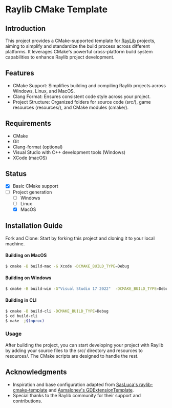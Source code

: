 # Raylib CMake Template #

## Introduction ##

This project provides a CMake-supported template for [RayLib](https://github.com/raysan5/raylib) projects, aiming to simplify and standardize the build process across different platforms. It leverages CMake's powerful cross-platform build system capabilities to enhance Raylib project development.

## Features ##

- CMake Support: Simplifies building and compiling Raylib projects across Windows, Linux, and MacOS.
- Clang Format: Ensures consistent code style across your project.
- Project Structure: Organized folders for source code (src/), game resources (resources/), and CMake modules (cmake/).

## Requirements ##
- CMake
- Git
- Clang-format (optional)
- Visual Studio with C++ development tools (Windows)
- XCode (macOS)

## Status

- [x] Basic CMake support
- [ ] Project generation
  - [ ] Windows
  - [ ] Linux
  - [x] MacOS

## Installation Guide ##
Fork and Clone: Start by forking this project and cloning it to your local machine.

#### Building on MacOS
```bash
$ cmake -B build-mac -G Xcode -DCMAKE_BUILD_TYPE=Debug
``` 

#### Building on Windows
```bash
$ cmake -B build-win -G"Visual Studio 17 2022"  -DCMAKE_BUILD_TYPE=Debug
```

#### Building in CLI
```bash
$ cmake -B build-cli -DCMAKE_BUILD_TYPE=Debug
$ cd build-cli
$ make -j$(nproc)
```

### Usage ###
After building the project, you can start developing your project with Raylib by adding your source files to the src/ directory and resources to resources/. The CMake scripts are designed to handle the rest.

## Acknowledgments ##
- Inspiration and base configuration adapted from [SasLuca's raylib-cmake-template](https://github.com/SasLuca/raylib-cmake-template) and [Asmaloney's GDExtensionTemplate](https://github.com/asmaloney/GDExtensionTemplate).
- Special thanks to the Raylib community for their support and contributions.

